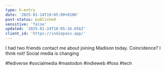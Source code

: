```yaml
---
type: h-entry
date: '2025-01-24T19:05:00+0100'
post-status: published
sensitive: 'false'
updated: '2025-01-24T18:05:16.056Z'
client_id: 'https://indiepass.app/'
---
```

I had two friends contact me about joining Madison today. Coincidence? I think not! Social media is changing 

#fediverse #socialmedia #mastodon #indieweb #foss #tech
